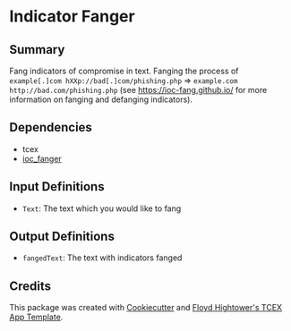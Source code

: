 # Indicator Fanger

## Summary

Fang indicators of compromise in text. Fanging the process of `example[.]com hXXp://bad[.]com/phishing.php` => `example.com http://bad.com/phishing.php` (see https://ioc-fang.github.io/ for more information on fanging and defanging indicators).

## Dependencies

- tcex
- [ioc_fanger](https://github.com/ioc-fang/ioc_fanger)

## Input Definitions

- `Text`: The text which you would like to fang

## Output Definitions

- `fangedText`: The text with indicators fanged

## Credits

This package was created with [Cookiecutter](https://github.com/audreyr/cookiecutter) and [Floyd Hightower's TCEX App Template](https://github.com/fhightower-templates/tcex-app-template).
